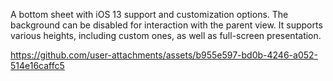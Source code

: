 A bottom sheet with iOS 13 support and customization options. The background can be disabled for interaction with the parent view. It supports various heights, including custom ones, as well as full-screen presentation.

https://github.com/user-attachments/assets/b955e597-bd0b-4246-a052-514e16caffc5

